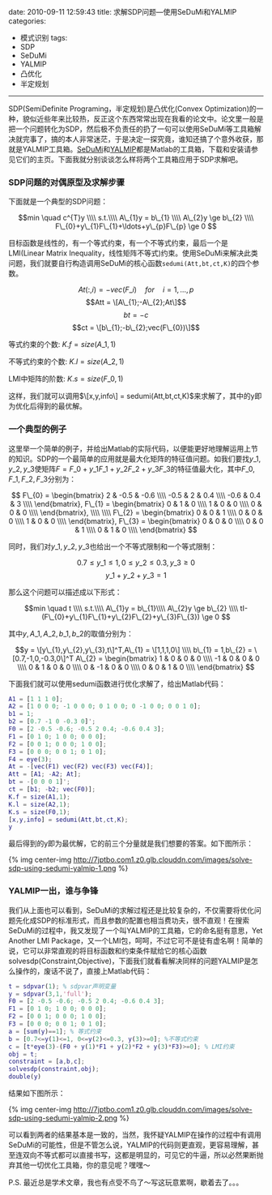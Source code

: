 date: 2010-09-11 12:59:43
title: 求解SDP问题—使用SeDuMi和YALMIP
categories:
- 模式识别
tags:
- SDP
- SeDuMi
- YALMIP
- 凸优化
- 半定规划
---

SDP(SemiDefinite Programing，半定规划)是凸优化(Convex Optimization)的一种，貌似近些年来比较热，反正这个东西常常出现在我看的论文中。论文里一般是把一个问题转化为SDP，然后极不负责任的扔了一句可以使用SeDuMi等工具箱解决就完事了，搞的本人非常迷茫，于是决定一探究竟，谁知还搞了个意外收获，那就是YALMIP工具箱。[SeDuMi](http://sedumi.ie.lehigh.edu/)和[YALMIP](http://users.isy.liu.se/johanl/yalmip/)都是Matlab的工具箱，下载和安装请参见它们的主页。下面我就分别谈谈怎么样将两个工具箱应用于SDP求解吧。

<!--more-->

### SDP问题的对偶原型及求解步骤

下面就是一个典型的SDP问题：

$$min \quad c^{T}y \\\\ s.t.\\\\ A\_{1}y = b\_{1} \\\\ A\_{2}y \ge b\_{2} \\\\ F\_{0}+y\_{1}F\_{1}+\ldots+y\_{p}F\_{p} \ge 0 $$

目标函数是线性的，有一个等式约束，有一个不等式约束，最后一个是LMI(Linear Matrix Inequality，线性矩阵不等式)约束。使用SeDuMi来解决此类问题，我们就要自行构造调用SeDuMi的核心函数`sedumi(Att,bt,ct,K)`的四个参数。

$$At(:,i)  = -vec(F\_{i}) \quad for \quad i = 1,\ldots, p$$
$$Att = \[A\_{1};-A\_{2};At\]$$
$$bt = -c$$
$$ct = \[b\_{1};-b\_{2};vec(F\_{0})\]$$


等式约束的个数: $K.f = size(A\_{1},1)$

不等式约束的个数: $K.l = size(A\_{2},1)$

LMI中矩阵的阶数: $K.s = size(F\_{0},1)$

这样，我们就可以调用$\[x,y,info\] = sedumi(Att,bt,ct,K)$来求解了，其中的y即为优化后得到的最优解。

### 一个典型的例子

这里举一个简单的例子，并给出Matlab的实际代码，以便能更好地理解运用上节的知识。SDP的一个最简单的应用就是最大化矩阵的特征值问题。如我们要找$y\_{1},y\_{2},y\_{3}$使矩阵$F = F\_{0}+y\_{1}F\_{1}+y\_{2}F\_{2}+y\_{3}F\_{3}$的特征值最大化，其中$F\_{0},F\_{1},F\_{2},F\_{3}$分别为：

$$
F\_{0} =
\begin{bmatrix}
2 & -0.5 & -0.6 \\\\
-0.5 & 2 & 0.4 \\\\
-0.6 & 0.4 & 3 \\\\
\end{bmatrix},
F\_{1} =
\begin{bmatrix}
0 & 1 & 0 \\\\
1 & 0 & 0 \\\\
0 & 0 & 0 \\\\
\end{bmatrix}, \\\\ \\\\
F\_{2} =
\begin{bmatrix}
0 & 0 & 1 \\\\
0 & 0 & 0 \\\\
1 & 0 & 0 \\\\
\end{bmatrix},
F\_{3} =
\begin{bmatrix}
0 & 0 & 0 \\\\
0 & 0 & 1 \\\\
0 & 1 & 0 \\\\
\end{bmatrix}
$$

同时，我们对$y\_{1},y\_{2},y\_{3}$也给出一个不等式限制和一个等式限制：

$$0.7 \le y\_{1} \le 1,0 \le y\_{2} \le 0.3,y\_{3} \ge 0 $$
$$y\_{1}+y\_{2}+y\_{3} = 1$$

那么这个问题可以描述成以下形式：

$$min \quad t \\\\ s.t.\\\\ A\_{1}y = b\_{1}\\\\ A\_{2}y \ge b\_{2} \\\\ tI-(F\_{0}+y\_{1}F\_{1}+y\_{2}F\_{2}+y\_{3}F\_{3}) \ge  0  $$

其中$y,A\_{1},A\_{2},b\_{1},b\_{2}$的取值分别为：

$$y = \[y\_{1},y\_{2},y\_{3},t\]^T,A\_{1} = \[1,1,1,0\] \\\\
b\_{1} = 1,b\_{2} = \[0.7,-1,0,-0.3,0\]^T
A\_{2} =
\begin{bmatrix}
1 & 0 & 0 & 0 \\\\
-1 & 0 & 0 & 0 \\\\
0 & 1 & 0 & 0 \\\\
0 & -1 & 0 & 0 \\\\
0 & 0 & 1 & 0 \\\\
\end{bmatrix}
$$

下面我们就可以使用sedumi函数进行优化求解了，给出Matlab代码：

``` matlab
A1 = [1 1 1 0];
A2 = [1 0 0 0; -1 0 0 0; 0 1 0 0; 0 -1 0 0; 0 0 1 0];
b1 = 1;
b2 = [0.7 -1 0 -0.3 0]';
F0 = [2 -0.5 -0.6; -0.5 2 0.4; -0.6 0.4 3];
F1 = [0 1 0; 1 0 0; 0 0 0];
F2 = [0 0 1; 0 0 0; 1 0 0];
F3 = [0 0 0; 0 0 1; 0 1 0];
F4 = eye(3);
At = -[vec(F1) vec(F2) vec(F3) vec(F4)];
Att = [A1; -A2; At];
bt = -[0 0 0 1]';
ct = [b1; -b2; vec(F0)];
K.f = size(A1,1);
K.l = size(A2,1);
K.s = size(F0,1);
[x,y,info] = sedumi(Att,bt,ct,K);
y
```

最后得到的y即为最优解，它的前三个分量就是我们想要的答案。如下图所示：

{% img center-img http://7jptbo.com1.z0.glb.clouddn.com/images/solve-sdp-using-sedumi-yalmip-1.png %}

### YALMIP一出，谁与争锋

我们从上面也可以看到，SeDuMi的求解过程还是比较复杂的，不仅需要将优化问题先化成SDP的标准形式，而且参数的配置也相当费功夫，很不直观！在搜索SeDuMi的过程中，我又发现了一个叫YALMIP的工具箱，它的命名挺有意思，Yet Another LMI Package，又一个LMI包，呵呵，不过它可不是徒有虚名啊！简单的说，它可以非常直观的将目标函数和约束条件赋给它的核心函数solvesdp(Constraint,Objective)，下面我们就看看解决同样的问题YALMIP是怎么操作的，废话不说了，直接上Matlab代码：

``` matlab
t = sdpvar(1); % sdpvar声明变量
y = sdpvar(3,1,'full');
F0 = [2 -0.5 -0.6; -0.5 2 0.4; -0.6 0.4 3];
F1 = [0 1 0; 1 0 0; 0 0 0];
F2 = [0 0 1; 0 0 0; 1 0 0];
F3 = [0 0 0; 0 0 1; 0 1 0];
a = [sum(y)==1]; % 等式约束
b = [0.7<=y(1)<=1, 0<=y(2)<=0.3, y(3)>=0]; %不等式约束
c = [t*eye(3)-(F0 + y(1)*F1 + y(2)*F2 + y(3)*F3)>=0]; % LMI约束
obj = t;
constraint = [a,b,c];
solvesdp(constraint,obj);
double(y)
```

结果如下图所示：

{% img center-img http://7jptbo.com1.z0.glb.clouddn.com/images/solve-sdp-using-sedumi-yalmip-2.png %}

可以看到两者的结果基本是一致的，当然，我怀疑YALMIP在操作的过程中有调用SeDuMi的可能性，但是不管怎么说，YALMIP的代码则更直观，更容易理解，甚至连双向不等式都可以直接书写，这都是明显的，可见它的牛逼，所以必然果断抛弃其他一切优化工具箱，你的意见呢？嘿嘿～

P.S. 最近总是学术文章，我也有点受不鸟了～写这玩意累啊，歇着去了。。。
